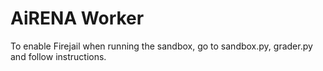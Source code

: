 # AiRENA Worker

To enable Firejail when running the sandbox, go to sandbox.py, grader.py and follow instructions.
